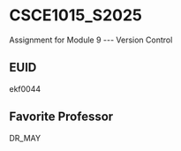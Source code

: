 # CSCE1015_S2025

Assignment for Module 9 --- Version Control

## EUID
ekf0044
## Favorite Professor
DR_MAY
